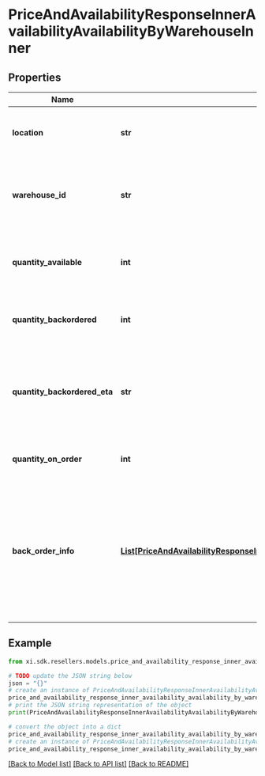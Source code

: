 # PriceAndAvailabilityResponseInnerAvailabilityAvailabilityByWarehouseInner


## Properties

Name | Type | Description | Notes
------------ | ------------- | ------------- | -------------
**location** | **str** | Indicates where (location) the product is available. | [optional] 
**warehouse_id** | **str** | Indicates where (Ingram Warehouse Id) the product is available. | [optional] 
**quantity_available** | **int** | The quantity of the product available in a given warehouse. | [optional] 
**quantity_backordered** | **int** | The quantity of a product backordered in a given warehouse. | [optional] 
**quantity_backordered_eta** | **str** | The estimated time of arrival of a product that has been backordered in a given warehouse. | [optional] 
**quantity_on_order** | **int** | The quantity of the product on order. | [optional] 
**back_order_info** | [**List[PriceAndAvailabilityResponseInnerAvailabilityAvailabilityByWarehouseInnerBackOrderInfoInner]**](PriceAndAvailabilityResponseInnerAvailabilityAvailabilityByWarehouseInnerBackOrderInfoInner.md) | *Currently, this feature is not available in these countries (Mexico, Turkey, New Zealand, Colombia, Chile, Brazil, Peru, Western Sahara). | [optional] 

## Example

```python
from xi.sdk.resellers.models.price_and_availability_response_inner_availability_availability_by_warehouse_inner import PriceAndAvailabilityResponseInnerAvailabilityAvailabilityByWarehouseInner

# TODO update the JSON string below
json = "{}"
# create an instance of PriceAndAvailabilityResponseInnerAvailabilityAvailabilityByWarehouseInner from a JSON string
price_and_availability_response_inner_availability_availability_by_warehouse_inner_instance = PriceAndAvailabilityResponseInnerAvailabilityAvailabilityByWarehouseInner.from_json(json)
# print the JSON string representation of the object
print(PriceAndAvailabilityResponseInnerAvailabilityAvailabilityByWarehouseInner.to_json())

# convert the object into a dict
price_and_availability_response_inner_availability_availability_by_warehouse_inner_dict = price_and_availability_response_inner_availability_availability_by_warehouse_inner_instance.to_dict()
# create an instance of PriceAndAvailabilityResponseInnerAvailabilityAvailabilityByWarehouseInner from a dict
price_and_availability_response_inner_availability_availability_by_warehouse_inner_from_dict = PriceAndAvailabilityResponseInnerAvailabilityAvailabilityByWarehouseInner.from_dict(price_and_availability_response_inner_availability_availability_by_warehouse_inner_dict)
```
[[Back to Model list]](../README.md#documentation-for-models) [[Back to API list]](../README.md#documentation-for-api-endpoints) [[Back to README]](../README.md)


